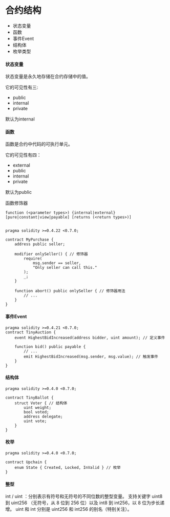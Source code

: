 # 合约结构

- 状态变量
- 函数
- 事件Event
- 结构体
- 枚举类型



#### 状态变量

状态变量是永久地存储在合约存储中的值。

它的可见性有三:

- public
- internal
- private

默认为internal



#### 函数

函数是合约中代码的可执行单元。

它的可见性有四：

- external
- public
- internal
- private

默认为public

函数修饰器

```
function (<parameter types>) {internal|external} [pure|constant|view|payable] [returns (<return types>)]


pragma solidity >=0.4.22 <0.7.0;

contract MyPurchase {
    address public seller;

    modifier onlySeller() { // 修饰器
        require(
            msg.sender == seller,
            "Only seller can call this."
        );
        _;
    }

    function abort() public onlySeller { // 修饰器用法
        // ...
    }
}
```



#### 事件Event

```
pragma solidity >=0.4.21 <0.7.0;
contract TinyAuction {
    event HighestBidIncreased(address bidder, uint amount); // 定义事件

    function bid() public payable {
        // ...
        emit HighestBidIncreased(msg.sender, msg.value); // 触发事件
    }
}
```



#### 结构体

```
pragma solidity >=0.4.0 <0.7.0;

contract TinyBallot {
    struct Voter { // 结构体
        uint weight;
        bool voted;
        address delegate;
        uint vote;
    }
}
```



#### 枚举

```
pragma solidity >=0.4.0 <0.7.0;

contract Upchain {
    enum State { Created, Locked, InValid } // 枚举
}
```



#### 整型

int / uint ：分别表示有符号和无符号的不同位数的整型变量。 支持关键字 uint8 到 uint256 （无符号，从 8 位到 256 位）以及 int8 到 int256，以 8 位为步长递增。 uint 和 int 分别是 uint256 和 int256 的别名（特别关注）。